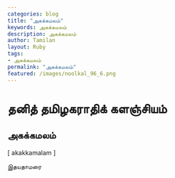 ```yaml
---  
categories: blog  
title: "அகக்கமலம்"
keywords: அகக்கமலம்  
description: அகக்கமலம்
author: Tamilan  
layout: Ruby  
tags:     
- அகக்கமலம்
permalink: "அகக்கமலம்"  
featured: /images/noolkal_96_6.png  
--- 
```

# தனித் தமிழகராதிக் களஞ்சியம்
## அகக்கமலம்

[ akakkamalam ]  
  
இதயதாமரை